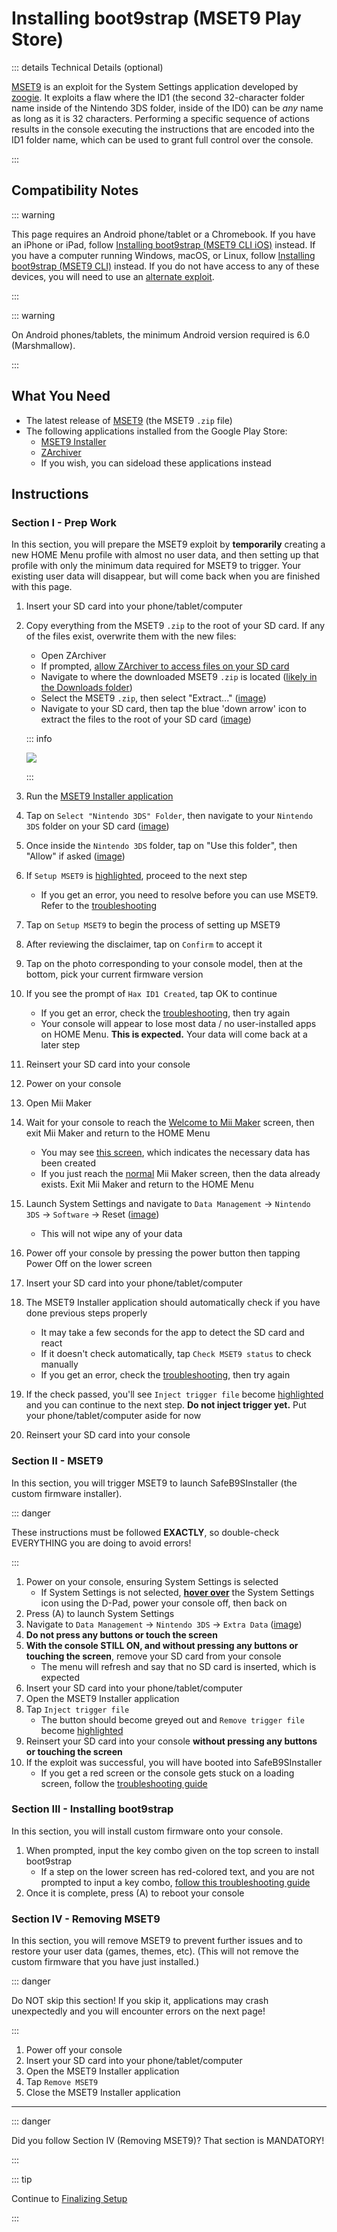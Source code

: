 # Installing boot9strap (MSET9 Play Store)

::: details Technical Details (optional)

[MSET9](https://github.com/zoogie/MSET9) is an exploit for the System Settings application developed by [zoogie](https://github.com/zoogie). It exploits a flaw where the ID1 (the second 32-character folder name inside of the Nintendo 3DS folder, inside of the ID0) can be *any* name as long as it is 32 characters. Performing a specific sequence of actions results in the console executing the instructions that are encoded into the ID1 folder name, which can be used to grant full control over the console.

:::

## Compatibility Notes

::: warning

This page requires an Android phone/tablet or a Chromebook. If you have an iPhone or iPad, follow [Installing boot9strap (MSET9 CLI iOS)](installing-boot9strap-(mset9-cli-ios)) instead. If you have a computer running Windows, macOS, or Linux, follow [Installing boot9strap (MSET9 CLI)](installing-boot9strap-(mset9-cli)) instead. If you do not have access to any of these devices, you will need to use an [alternate exploit](https://wiki.hacks.guide/wiki/3DS:Alternate_Exploits).

:::

::: warning

On Android phones/tablets, the minimum Android version required is 6.0 (Marshmallow).

:::

## What You Need

* The latest release of [MSET9](https://github.com/hacks-guide/MSET9/releases/latest) (the MSET9 `.zip` file)
* The following applications installed from the Google Play Store:
    * [MSET9 Installer](https://play.google.com/store/apps/details?id=moe.saru.homebrew.console3ds.mset9_installer_android)
    * [ZArchiver](https://play.google.com/store/apps/details?id=ru.zdevs.zarchiver)
    * If you wish, you can sideload these applications instead

## Instructions

### Section I - Prep Work

In this section, you will prepare the MSET9 exploit by **temporarily** creating a new HOME Menu profile with almost no user data, and then setting up that profile with only the minimum data required for MSET9 to trigger. Your existing user data will disappear, but will come back when you are finished with this page.

1. Insert your SD card into your phone/tablet/computer
1. Copy everything from the MSET9 `.zip` to the root of your SD card. If any of the files exist, overwrite them with the new files:
    + Open ZArchiver
    + If prompted, [allow ZArchiver to access files on your SD card](/images/screenshots/mset9/zarchiver-allow.png)
    + Navigate to where the downloaded MSET9 `.zip` is located ([likely in the Downloads folder](/images/screenshots/mset9/zarchiver-zip-location.png))
    + Select the MSET9 `.zip`, then select "Extract..." ([image](/images/screenshots/mset9/zarchiver-extract-1.png))
    + Navigate to your SD card, then tap the blue 'down arrow' icon to extract the files to the root of your SD card ([image](/images/screenshots/mset9/zarchiver-extract-2.png))

    ::: info

    ![](/images/screenshots/mset9/mset9-root-layout-android.png)

    :::

1. Run the [MSET9 Installer application](/images/screenshots/mset9/mset9-setup-android.png)
1. Tap on `Select "Nintendo 3DS" Folder`, then navigate to your `Nintendo 3DS` folder on your SD card ([image](/images/screenshots/mset9/select-mset9-folder-1.png))
1. Once inside the `Nintendo 3DS` folder, tap on "Use this folder", then "Allow" if asked ([image](/images/screenshots/mset9/select-mset9-folder-2.png))
1. If `Setup MSET9` is [highlighted](/images/screenshots/mset9/setup-mset9-highlighted.png), proceed to the next step
    + If you get an error, you need to resolve before you can use MSET9. Refer to the [troubleshooting](troubleshooting-mset9)
1. Tap on `Setup MSET9` to begin the process of setting up MSET9
1. After reviewing the disclaimer, tap on `Confirm` to accept it
1. Tap on the photo corresponding to your console model, then at the bottom, pick your current firmware version
1. If you see the prompt of `Hax ID1 Created`, tap OK to continue
    + If you get an error, check the [troubleshooting](troubleshooting-mset9), then try again
    + Your console will appear to lose most data / no user-installed apps on HOME Menu. **This is expected.** Your data will come back at a later step
1. Reinsert your SD card into your console
1. Power on your console
1. Open Mii Maker
1. Wait for your console to reach the [Welcome to Mii Maker](/images/screenshots/mset9/mii-welcome.png) screen, then exit Mii Maker and return to the HOME Menu
    + You may see [this screen](/images/screenshots/mset9/mii-extdata.png), which indicates the necessary data has been created
    + If you just reach the [normal](/images/screenshots/mset9/mii-existing.png) Mii Maker screen, then the data already exists. Exit Mii Maker and return to the HOME Menu
1. Launch System Settings and navigate to `Data Management` -> `Nintendo 3DS` -> `Software` -> Reset ([image](/images/screenshots/database-reset.jpg))
    + This will not wipe any of your data
1. Power off your console by pressing the power button then tapping Power Off on the lower screen
1. Insert your SD card into your phone/tablet/computer
1. The MSET9 Installer application should automatically check if you have done previous steps properly
    + It may take a few seconds for the app to detect the SD card and react
    + If it doesn't check automatically, tap `Check MSET9 status` to check manually
    + If you get an error, check the [troubleshooting](troubleshooting-mset9), then try again
1. If the check passed, you'll see `Inject trigger file` become [highlighted](/images/screenshots/mset9/inject-trigger-highlighted.png) and you can continue to the next step. **Do not inject trigger yet.** Put your phone/tablet/computer aside for now
1. Reinsert your SD card into your console

### Section II - MSET9

In this section, you will trigger MSET9 to launch SafeB9SInstaller (the custom firmware installer).

::: danger

These instructions must be followed **EXACTLY**, so double-check EVERYTHING you are doing to avoid errors!

:::

1. Power on your console, ensuring System Settings is selected
    + If System Settings is not selected, **[hover over](/images/screenshots/mset9/hover-settings.png)** the System Settings icon using the D-Pad, power your console off, then back on
1. Press (A) to launch System Settings
1. Navigate to `Data Management` -> `Nintendo 3DS` -> `Extra Data` ([image](/images/screenshots/mset9/settings-extdata.png))
1. **Do not press any buttons or touch the screen**
1. **With the console STILL ON, and without pressing any buttons or touching the screen**, remove your SD card from your console
    + The menu will refresh and say that no SD card is inserted, which is expected
1. Insert your SD card into your phone/tablet/computer
1. Open the MSET9 Installer application
1. Tap `Inject trigger file`
    + The button should become greyed out and `Remove trigger file` become [highlighted](/images/screenshots/mset9/remove-trigger-highlighted.png)
1. Reinsert your SD card into your console **without pressing any buttons or touching the screen**
1. If the exploit was successful, you will have booted into SafeB9SInstaller 
    + If you get a red screen or the console gets stuck on a loading screen, follow the [troubleshooting guide](troubleshooting-mset9)

### Section III - Installing boot9strap

In this section, you will install custom firmware onto your console.

1. When prompted, input the key combo given on the top screen to install boot9strap
    + If a step on the lower screen has red-colored text, and you are not prompted to input a key combo, [follow this troubleshooting guide](troubleshooting-mset9)
1. Once it is complete, press (A) to reboot your console
<!--@include: ./_include/configure-luma3ds.md -->

### Section IV - Removing MSET9

In this section, you will remove MSET9 to prevent further issues and to restore your user data (games, themes, etc). (This will not remove the custom firmware that you have just installed.)

::: danger

Do NOT skip this section! If you skip it, applications may crash unexpectedly and you will encounter errors on the next page!

:::

1. Power off your console
1. Insert your SD card into your phone/tablet/computer
1. Open the MSET9 Installer application
1. Tap `Remove MSET9`
1. Close the MSET9 Installer application

<!--@include: ./_include/luma3ds-installed-note.md -->

___

::: danger

Did you follow Section IV (Removing MSET9)? That section is MANDATORY!

:::

::: tip

Continue to [Finalizing Setup](finalizing-setup)

:::
